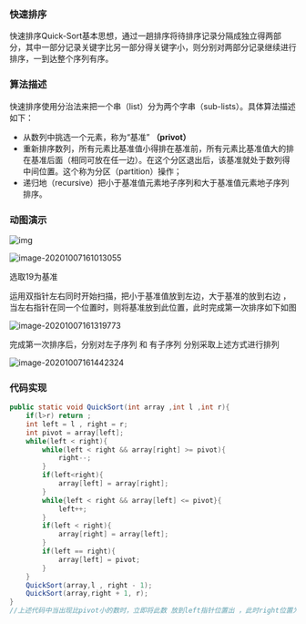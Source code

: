 ### 快速排序

快速排序Quick-Sort基本思想，通过一趟排序将待排序记录分隔成独立得两部分，其中一部分记录关键字比另一部分得关键字小，则分别对两部分记录继续进行排序，一到达整个序列有序。

### 算法描述

快速排序使用分治法来把一个串（list）分为两个字串（sub-lists）。具体算法描述如下：

- 从数列中挑选一个元素，称为“基准” **（privot）**
- 重新排序数列，所有元素比基准值小得排在基准前，所有元素比基准值大的排在基准后面（相同可放在任一边）。在这个分区退出后，该基准就处于数列得中间位置。这个称为分区（partition）操作；
- 递归地（recursive）把小于基准值元素地子序列和大于基准值元素地子序列排序。

### 动图演示

![img](http://markdown.xiaonainiu.top/img/20200529103230823.gif)



![image-20201007161013055](upload%5Cimage-20201007161013055.png)

选取19为基准

运用双指针左右同时开始扫描，把小于基准值放到左边，大于基准的放到右边 ，当左右指针在同一个位置时，则将基准放到此位置，此时完成第一次排序如下如图

![image-20201007161319773](upload%5Cimage-20201007161319773.png)

完成第一次排序后，分别对左子序列 和 有子序列 分别采取上述方式进行排列

![image-20201007161442324](upload%5Cimage-20201007161442324.png)

### 代码实现

```java
public static void QuickSort(int array ,int l ,int r){
    if(l>r) return ;
    int left = l , right = r;
    int pivot = array[left];
    while(left < right){
        while(left < right && array[right] >= pivot){
            right--;
        }
        if(left<right){
            array[left] = array[right];
        }
        while{left < right && array[left] <= pivot}{
            left++;
        }
        if(left < right){
            array[right] = array[left];
        }
        if(left == right){
            array[left] = pivot;
        }
    }
    QuickSort(array,l , right - 1);
    QuickSort(array,right + 1, r);
}
//上述代码中当出现比pivot小的数时，立即将此数 放到left指针位置出 ，此时right位置为空 放的必是下一个比pivot大的值
```

























